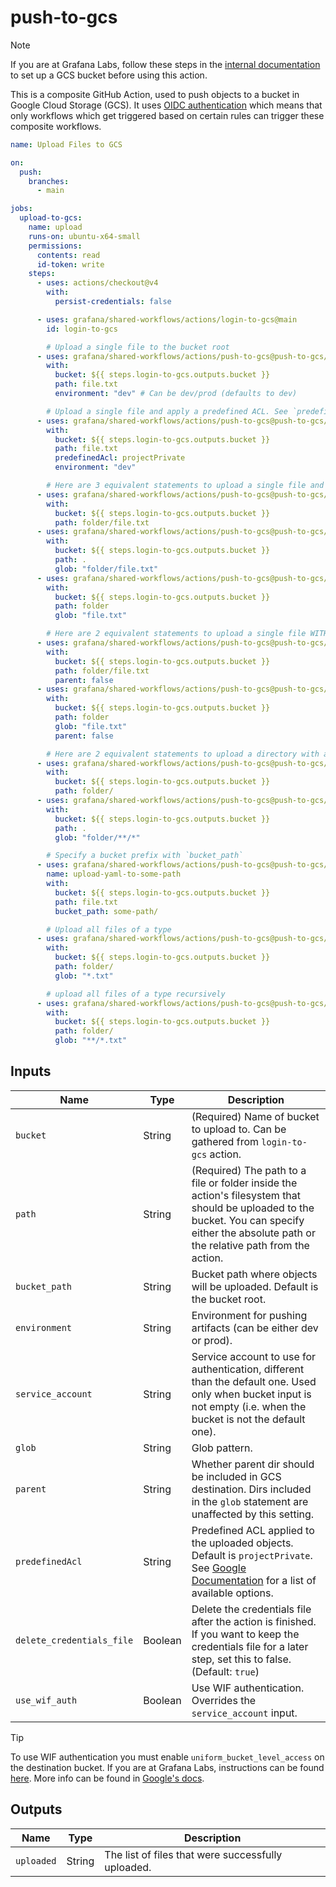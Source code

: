# push-to-gcs

> [!NOTE]
> If you are at Grafana Labs, follow these steps in the [internal documentation](https://enghub.grafana-ops.net/docs/default/component/deployment-tools/platform/continuous-integration/google-artifact-registry/) to set up a GCS bucket before using this action.

This is a composite GitHub Action, used to push objects to a bucket in Google Cloud Storage (GCS).
It uses [OIDC authentication](https://docs.github.com/en/actions/deployment/security-hardening-your-deployments/about-security-hardening-with-openid-connect)
which means that only workflows which get triggered based on certain rules can
trigger these composite workflows.

<!-- x-release-please-start-version -->

```yaml
name: Upload Files to GCS

on:
  push:
    branches:
      - main

jobs:
  upload-to-gcs:
    name: upload
    runs-on: ubuntu-x64-small
    permissions:
      contents: read
      id-token: write
    steps:
      - uses: actions/checkout@v4
        with:
          persist-credentials: false

      - uses: grafana/shared-workflows/actions/login-to-gcs@main
        id: login-to-gcs

        # Upload a single file to the bucket root
      - uses: grafana/shared-workflows/actions/push-to-gcs@push-to-gcs/v0.3.0
        with:
          bucket: ${{ steps.login-to-gcs.outputs.bucket }}
          path: file.txt
          environment: "dev" # Can be dev/prod (defaults to dev)

        # Upload a single file and apply a predefined ACL. See `predefinedAcl` for options.
      - uses: grafana/shared-workflows/actions/push-to-gcs@push-to-gcs/v0.3.0
        with:
          bucket: ${{ steps.login-to-gcs.outputs.bucket }}
          path: file.txt
          predefinedAcl: projectPrivate
          environment: "dev"

        # Here are 3 equivalent statements to upload a single file and its parent directory to the bucket root
      - uses: grafana/shared-workflows/actions/push-to-gcs@push-to-gcs/v0.3.0
        with:
          bucket: ${{ steps.login-to-gcs.outputs.bucket }}
          path: folder/file.txt
      - uses: grafana/shared-workflows/actions/push-to-gcs@push-to-gcs/v0.3.0
        with:
          bucket: ${{ steps.login-to-gcs.outputs.bucket }}
          path: .
          glob: "folder/file.txt"
      - uses: grafana/shared-workflows/actions/push-to-gcs@push-to-gcs/v0.3.0
        with:
          bucket: ${{ steps.login-to-gcs.outputs.bucket }}
          path: folder
          glob: "file.txt"

        # Here are 2 equivalent statements to upload a single file WITHOUT its parent directory to the bucket root
      - uses: grafana/shared-workflows/actions/push-to-gcs@push-to-gcs/v0.3.0
        with:
          bucket: ${{ steps.login-to-gcs.outputs.bucket }}
          path: folder/file.txt
          parent: false
      - uses: grafana/shared-workflows/actions/push-to-gcs@push-to-gcs/v0.3.0
        with:
          bucket: ${{ steps.login-to-gcs.outputs.bucket }}
          path: folder
          glob: "file.txt"
          parent: false

        # Here are 2 equivalent statements to upload a directory with all subdirectories
      - uses: grafana/shared-workflows/actions/push-to-gcs@push-to-gcs/v0.3.0
        with:
          bucket: ${{ steps.login-to-gcs.outputs.bucket }}
          path: folder/
      - uses: grafana/shared-workflows/actions/push-to-gcs@push-to-gcs/v0.3.0
        with:
          bucket: ${{ steps.login-to-gcs.outputs.bucket }}
          path: .
          glob: "folder/**/*"

        # Specify a bucket prefix with `bucket_path`
      - uses: grafana/shared-workflows/actions/push-to-gcs@push-to-gcs/v0.3.0
        name: upload-yaml-to-some-path
        with:
          bucket: ${{ steps.login-to-gcs.outputs.bucket }}
          path: file.txt
          bucket_path: some-path/

        # Upload all files of a type
      - uses: grafana/shared-workflows/actions/push-to-gcs@push-to-gcs/v0.3.0
        with:
          bucket: ${{ steps.login-to-gcs.outputs.bucket }}
          path: folder/
          glob: "*.txt"

        # upload all files of a type recursively
      - uses: grafana/shared-workflows/actions/push-to-gcs@push-to-gcs/v0.3.0
        with:
          bucket: ${{ steps.login-to-gcs.outputs.bucket }}
          path: folder/
          glob: "**/*.txt"
```

<!-- x-release-please-end-version -->

## Inputs

| Name                      | Type    | Description                                                                                                                                                                                  |
| ------------------------- | ------- | -------------------------------------------------------------------------------------------------------------------------------------------------------------------------------------------- |
| `bucket`                  | String  | (Required) Name of bucket to upload to. Can be gathered from `login-to-gcs` action.                                                                                                          |
| `path`                    | String  | (Required) The path to a file or folder inside the action's filesystem that should be uploaded to the bucket. You can specify either the absolute path or the relative path from the action. |
| `bucket_path`             | String  | Bucket path where objects will be uploaded. Default is the bucket root.                                                                                                                      |
| `environment`             | String  | Environment for pushing artifacts (can be either dev or prod).                                                                                                                               |
| `service_account`         | String  | Service account to use for authentication, different than the default one. Used only when bucket input is not empty (i.e. when the bucket is not the default one).                           |
| `glob`                    | String  | Glob pattern.                                                                                                                                                                                |
| `parent`                  | String  | Whether parent dir should be included in GCS destination. Dirs included in the `glob` statement are unaffected by this setting.                                                              |
| `predefinedAcl`           | String  | Predefined ACL applied to the uploaded objects. Default is `projectPrivate`. See [Google Documentation][gcs-docs-upload-options] for a list of available options.                            |
| `delete_credentials_file` | Boolean | Delete the credentials file after the action is finished. If you want to keep the credentials file for a later step, set this to false. (Default: `true`)                                    |
| `use_wif_auth`            | Boolean | Use WIF authentication. Overrides the `service_account` input.                                                                                                                               |

> [!TIP]
> To use WIF authentication you must enable `uniform_bucket_level_access` on the destination bucket. If you are at Grafana Labs, instructions can be found [here](https://enghub.grafana-ops.net/docs/default/component/deployment-tools/platform/continuous-integration/google-artifact-registry/). More info can be found in [Google's docs](https://cloud.google.com/storage/docs/uniform-bucket-level-access).

## Outputs

| Name       | Type   | Description                                        |
| ---------- | ------ | -------------------------------------------------- |
| `uploaded` | String | The list of files that were successfully uploaded. |

[gcs-docs-upload-options]: https://googleapis.dev/nodejs/storage/latest/global.html#UploadOptions
